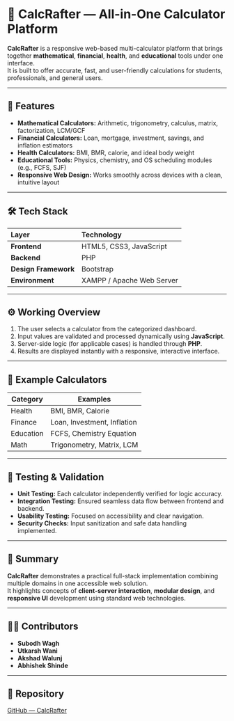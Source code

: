 # 🧮 CalcRafter — All-in-One Calculator Platform

**CalcRafter** is a responsive web-based multi-calculator platform that brings together **mathematical**, **financial**, **health**, and **educational** tools under one interface.  
It is built to offer accurate, fast, and user-friendly calculations for students, professionals, and general users.

---

## 🚀 Features

- **Mathematical Calculators:** Arithmetic, trigonometry, calculus, matrix, factorization, LCM/GCF  
- **Financial Calculators:** Loan, mortgage, investment, savings, and inflation estimators  
- **Health Calculators:** BMI, BMR, calorie, and ideal body weight  
- **Educational Tools:** Physics, chemistry, and OS scheduling modules (e.g., FCFS, SJF)  
- **Responsive Web Design:** Works smoothly across devices with a clean, intuitive layout  

---

## 🛠️ Tech Stack

| Layer | Technology |
|:------|:------------|
| **Frontend** | HTML5, CSS3, JavaScript |
| **Backend** | PHP |
| **Design Framework** | Bootstrap |
| **Environment** | XAMPP / Apache Web Server |

---

## ⚙️ Working Overview

1. The user selects a calculator from the categorized dashboard.  
2. Input values are validated and processed dynamically using **JavaScript**.  
3. Server-side logic (for applicable cases) is handled through **PHP**.  
4. Results are displayed instantly with a responsive, interactive interface.

---

## 🧩 Example Calculators

| Category | Examples |
|-----------|-----------|
| Health | BMI, BMR, Calorie |
| Finance | Loan, Investment, Inflation |
| Education | FCFS, Chemistry Equation |
| Math | Trigonometry, Matrix, LCM |

---

## 🧠 Testing & Validation

- **Unit Testing:** Each calculator independently verified for logic accuracy.  
- **Integration Testing:** Ensured seamless data flow between frontend and backend.  
- **Usability Testing:** Focused on accessibility and clear navigation.  
- **Security Checks:** Input sanitization and safe data handling implemented.

---

## 📜 Summary

**CalcRafter** demonstrates a practical full-stack implementation combining multiple domains in one accessible web solution.  
It highlights concepts of **client-server interaction**, **modular design**, and **responsive UI** development using standard web technologies.

---

## 👨‍💻 Contributors

- **Subodh Wagh**  
- **Utkarsh Wani**  
- **Akshad Walunj**  
- **Abhishek Shinde**

---

## 🔗 Repository

[GitHub — CalcRafter](https://github.com/subodh2003/All-in-One-Advanced-Calculators-CalcRafter-.git)

